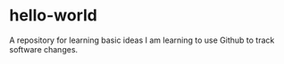 # hello-world
A repository for learning basic ideas
I am learning to use Github to track software changes.
